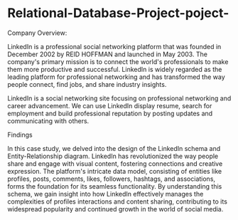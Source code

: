# Relational-Database-Project-poject-

Company Overview:

LinkedIn is a professional social networking platform that was founded in December 2002 by REID HOFFMAN and launched in May 2003. The company's primary mission is to connect the world's professionals to make them more productive and successful. LinkedIn is widely regarded as the leading platform for professional networking and has transformed the way people connect, find jobs, and share industry insights.

LinkedIn is a social networking site focusing on professional networking and career advancement. We can use LinkedIn display resume, search for employment and build professional reputation by posting updates and communicating with others.


Findings

In this case study, we delved into the design of the LinkedIn schema and Entity-Relationship diagram. LinkedIn has revolutionized the way people share and engage with visual content, fostering connections and creative expression. The platform's intricate data model, consisting of entities like profiles, posts, comments, likes, followers, hashtags, and associations, forms the foundation for its seamless functionality. By understanding this schema, we gain insight into how LinkedIn effectively manages the complexities of profiles interactions and content sharing, contributing to its widespread popularity and continued growth in the world of social media.

